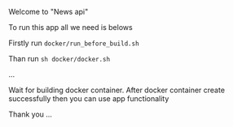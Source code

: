 Welcome to "News api"

To run this app all we need is belows

Firstly run `docker/run_before_build.sh`

Than run `sh docker/docker.sh`

...

Wait for building docker container. After docker container create successfully then you can use app functionality

Thank you ...
